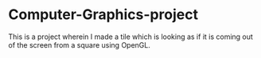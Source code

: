 # Computer-Graphics-project
This is a project wherein I made a tile which is looking as if it is coming out of the screen from a square using OpenGL.
